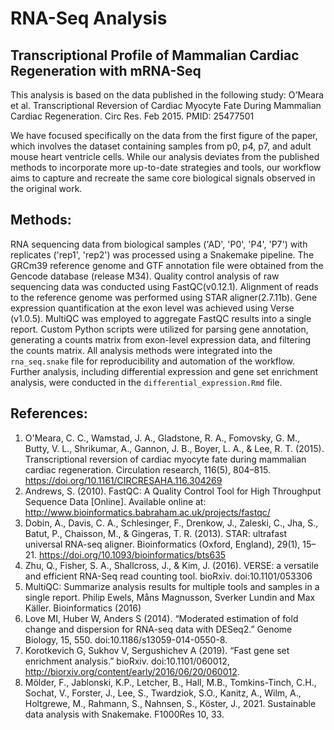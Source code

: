 # RNA-Seq Analysis
## Transcriptional Profile of Mammalian Cardiac Regeneration with mRNA-Seq
This analysis is based on the data published in the following study: O’Meara et al. Transcriptional Reversion of Cardiac Myocyte Fate During Mammalian Cardiac Regeneration. Circ Res. Feb 2015. PMID: 25477501

We have focused specifically on the data from the first figure of the paper, which involves the dataset containing samples from p0, p4, p7, and adult mouse heart ventricle cells. While our analysis deviates from the published methods to incorporate more up-to-date strategies and tools, our workflow aims to capture and recreate the same core biological signals observed in the original work.


## Methods: 
RNA sequencing data from biological samples ('AD', 'P0', 'P4', 'P7') with replicates ('rep1', 'rep2') was processed using a Snakemake pipeline. The GRCm39 reference genome and GTF annotation file were obtained from the Gencode database (release M34). Quality control analysis of raw sequencing data was conducted using FastQC(v0.12.1). Alignment of reads to the reference genome was performed using STAR aligner(2.7.11b). Gene expression quantification at the exon level was achieved using Verse (v1.0.5). MultiQC was employed to aggregate FastQC results into a single report. Custom Python scripts were utilized for parsing gene annotation, generating a counts matrix from exon-level expression data, and filtering the counts matrix. All analysis methods were integrated into the `rna_seq.snake` file for reproducibility and automation of the workflow. Further analysis, including differential expression and gene set enrichment analysis, were conducted in the `differential_expression.Rmd` file.

## References:
1. O'Meara, C. C., Wamstad, J. A., Gladstone, R. A., Fomovsky, G. M., Butty, V. L., Shrikumar, A., Gannon, J. B., Boyer, L. A., & Lee, R. T. (2015). Transcriptional reversion of cardiac myocyte fate during mammalian cardiac regeneration. Circulation research, 116(5), 804–815. https://doi.org/10.1161/CIRCRESAHA.116.304269
2. Andrews, S. (2010). FastQC:  A Quality Control Tool for High Throughput Sequence Data [Online]. Available online at: http://www.bioinformatics.babraham.ac.uk/projects/fastqc/
3. Dobin, A., Davis, C. A., Schlesinger, F., Drenkow, J., Zaleski, C., Jha, S., Batut, P., Chaisson, M., & Gingeras, T. R. (2013). STAR: ultrafast universal RNA-seq aligner. Bioinformatics (Oxford, England), 29(1), 15–21. https://doi.org/10.1093/bioinformatics/bts635
4. Zhu, Q., Fisher, S. A., Shallcross, J., & Kim, J. (2016). VERSE: a versatile and efficient RNA-Seq read counting tool. bioRxiv. doi:10.1101/053306
5. MultiQC: Summarize analysis results for multiple tools and samples in a single report. Philip Ewels, Måns Magnusson, Sverker Lundin and Max Käller. Bioinformatics (2016)
6. Love MI, Huber W, Anders S (2014). “Moderated estimation of fold change and dispersion for RNA-seq data with DESeq2.” Genome Biology, 15, 550. doi:10.1186/s13059-014-0550-8.
7. Korotkevich G, Sukhov V, Sergushichev A (2019). “Fast gene set enrichment analysis.” bioRxiv. doi:10.1101/060012, http://biorxiv.org/content/early/2016/06/20/060012.
8. Mölder, F., Jablonski, K.P., Letcher, B., Hall, M.B., Tomkins-Tinch, C.H., Sochat, V., Forster, J., Lee, S., Twardziok, S.O., Kanitz, A., Wilm, A., Holtgrewe, M., Rahmann, S., Nahnsen, S., Köster, J., 2021. Sustainable data analysis with Snakemake. F1000Res 10, 33.
